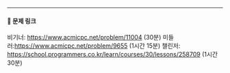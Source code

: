 ---
#### 🔗 문제 링크
비기너: https://www.acmicpc.net/problem/11004 (30분)
미들러:https://www.acmicpc.net/problem/9655 (1시간 15분)
챌린저: https://school.programmers.co.kr/learn/courses/30/lessons/258709 (1시간 30분)
